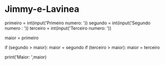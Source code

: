 # Jimmy-e-Lavinea

primeiro = int(input('Primeiro numero: '))
segundo  = int(input('Segundo numero : '))
terceiro = int(input('Terceiro numero: '))

maior = primeiro

if (segundo > maior):
        maior = segundo
if (terceiro > maior):
        maior = terceiro

print('Maior: ',maior)
